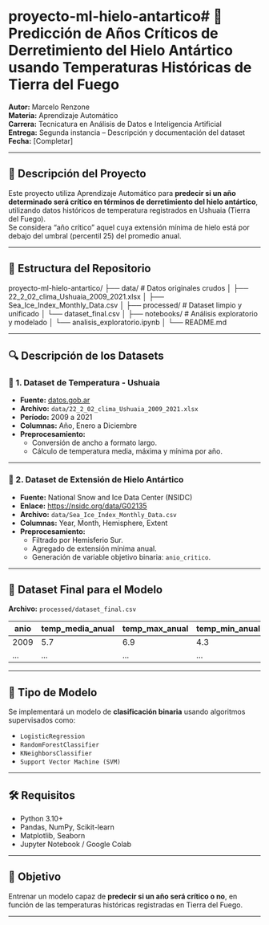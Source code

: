 # proyecto-ml-hielo-antartico# 🧊 Predicción de Años Críticos de Derretimiento del Hielo Antártico usando Temperaturas Históricas de Tierra del Fuego

**Autor:** Marcelo Renzone  
**Materia:** Aprendizaje Automático  
**Carrera:** Tecnicatura en Análisis de Datos e Inteligencia Artificial  
**Entrega:** Segunda instancia – Descripción y documentación del dataset  
**Fecha:** [Completar]

---

## 📘 Descripción del Proyecto

Este proyecto utiliza Aprendizaje Automático para **predecir si un año determinado será crítico en términos de derretimiento del hielo antártico**, utilizando datos históricos de temperatura registrados en Ushuaia (Tierra del Fuego).  
Se considera “año crítico” aquel cuya extensión mínima de hielo está por debajo del umbral (percentil 25) del promedio anual.

---

## 📂 Estructura del Repositorio

proyecto-ml-hielo-antartico/
├── data/ # Datos originales crudos
│ ├── 22_2_02_clima_Ushuaia_2009_2021.xlsx
│ ├── Sea_Ice_Index_Monthly_Data.csv
│
├── processed/ # Dataset limpio y unificado
│ └── dataset_final.csv
│
├── notebooks/ # Análisis exploratorio y modelado
│ └── analisis_exploratorio.ipynb
│
└── README.md


---

## 🔍 Descripción de los Datasets

### 📄 1. Dataset de Temperatura - Ushuaia

- **Fuente:** [datos.gob.ar](https://datos.gob.ar)
- **Archivo:** `data/22_2_02_clima_Ushuaia_2009_2021.xlsx`
- **Período:** 2009 a 2021
- **Columnas:** Año, Enero a Diciembre
- **Preprocesamiento:**
  - Conversión de ancho a formato largo.
  - Cálculo de temperatura media, máxima y mínima por año.

---

### 🧊 2. Dataset de Extensión de Hielo Antártico

- **Fuente:** National Snow and Ice Data Center (NSIDC)  
- **Enlace:** https://nsidc.org/data/G02135  
- **Archivo:** `data/Sea_Ice_Index_Monthly_Data.csv`
- **Columnas:** Year, Month, Hemisphere, Extent
- **Preprocesamiento:**
  - Filtrado por Hemisferio Sur.
  - Agregado de extensión mínima anual.
  - Generación de variable objetivo binaria: `anio_critico`.

---

## 🧾 Dataset Final para el Modelo

**Archivo:** `processed/dataset_final.csv`

| anio | temp_media_anual | temp_max_anual | temp_min_anual | ext_minima_anual | anio_critico |
|------|------------------|----------------|----------------|------------------|---------------|
| 2009 | 5.7              | 6.9            | 4.3            | 3.52             | 0             |
| ...  | ...              | ...            | ...            | ...              | ...           |

---

## 🤖 Tipo de Modelo

Se implementará un modelo de **clasificación binaria** usando algoritmos supervisados como:

- `LogisticRegression`
- `RandomForestClassifier`
- `KNeighborsClassifier`
- `Support Vector Machine (SVM)`

---

## 🛠️ Requisitos

- Python 3.10+
- Pandas, NumPy, Scikit-learn
- Matplotlib, Seaborn
- Jupyter Notebook / Google Colab

---

## 🧠 Objetivo

Entrenar un modelo capaz de **predecir si un año será crítico o no**, en función de las temperaturas históricas registradas en Tierra del Fuego.

---

